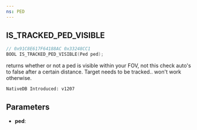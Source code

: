 ```yaml
---
ns: PED
---
```

## IS_TRACKED_PED_VISIBLE

```c
// 0x91C8E617F64188AC 0x33248CC1
BOOL IS_TRACKED_PED_VISIBLE(Ped ped);
```

returns whether or not a ped is visible within your FOV, not this check auto's to false after a certain distance.
Target needs to be tracked.. won't work otherwise.

```
NativeDB Introduced: v1207
```

## Parameters
* **ped**:
